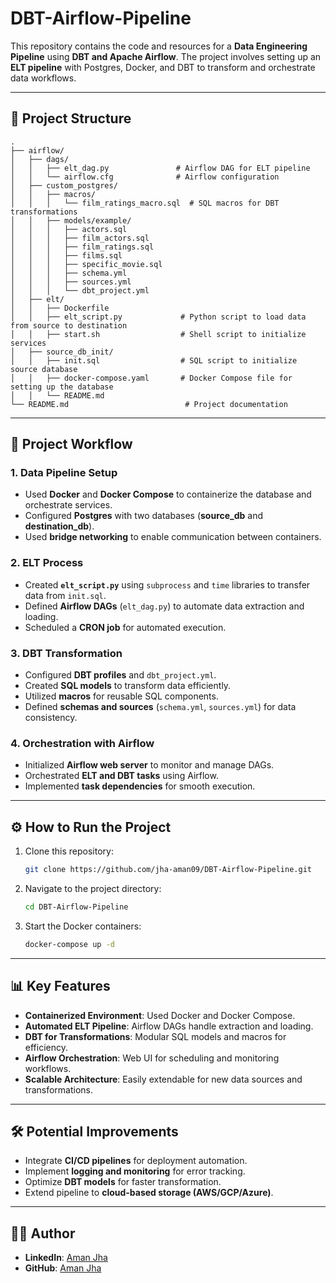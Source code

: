 # DBT-Airflow-Pipeline

This repository contains the code and resources for a **Data Engineering Pipeline** using **DBT and Apache Airflow**. The project involves setting up an **ELT pipeline** with Postgres, Docker, and DBT to transform and orchestrate data workflows.

---

## 📂 Project Structure

```plaintext
.
├── airflow/
│   ├── dags/
│   │   ├── elt_dag.py               # Airflow DAG for ELT pipeline
│   │   └── airflow.cfg              # Airflow configuration
│   ├── custom_postgres/
│   │   ├── macros/
│   │   │   └── film_ratings_macro.sql  # SQL macros for DBT transformations
│   │   ├── models/example/
│   │   │   ├── actors.sql
│   │   │   ├── film_actors.sql
│   │   │   ├── film_ratings.sql
│   │   │   ├── films.sql
│   │   │   ├── specific_movie.sql
│   │   │   ├── schema.yml
│   │   │   ├── sources.yml
│   │   │   └── dbt_project.yml
│   ├── elt/
│   │   ├── Dockerfile
│   │   ├── elt_script.py             # Python script to load data from source to destination
│   │   ├── start.sh                  # Shell script to initialize services
│   ├── source_db_init/
│   │   ├── init.sql                  # SQL script to initialize source database
│   │   ├── docker-compose.yaml       # Docker Compose file for setting up the database
│   │   └── README.md
└── README.md                          # Project documentation
```

---

## 🚀 Project Workflow

### 1. **Data Pipeline Setup**
- Used **Docker** and **Docker Compose** to containerize the database and orchestrate services.
- Configured **Postgres** with two databases (**source_db** and **destination_db**).
- Used **bridge networking** to enable communication between containers.

### 2. **ELT Process**
- Created **`elt_script.py`** using `subprocess` and `time` libraries to transfer data from `init.sql`.
- Defined **Airflow DAGs** (`elt_dag.py`) to automate data extraction and loading.
- Scheduled a **CRON job** for automated execution.

### 3. **DBT Transformation**
- Configured **DBT profiles** and `dbt_project.yml`.
- Created **SQL models** to transform data efficiently.
- Utilized **macros** for reusable SQL components.
- Defined **schemas and sources** (`schema.yml`, `sources.yml`) for data consistency.

### 4. **Orchestration with Airflow**
- Initialized **Airflow web server** to monitor and manage DAGs.
- Orchestrated **ELT and DBT tasks** using Airflow.
- Implemented **task dependencies** for smooth execution.

---

## ⚙️ How to Run the Project

1. Clone this repository:
   ```bash
   git clone https://github.com/jha-aman09/DBT-Airflow-Pipeline.git
   ```
2. Navigate to the project directory:
   ```bash
   cd DBT-Airflow-Pipeline
   ```
3. Start the Docker containers:
   ```bash
   docker-compose up -d
   ```

---

## 📊 Key Features

- **Containerized Environment**: Used Docker and Docker Compose.
- **Automated ELT Pipeline**: Airflow DAGs handle extraction and loading.
- **DBT for Transformations**: Modular SQL models and macros for efficiency.
- **Airflow Orchestration**: Web UI for scheduling and monitoring workflows.
- **Scalable Architecture**: Easily extendable for new data sources and transformations.

---

## 🛠️ Potential Improvements

- Integrate **CI/CD pipelines** for deployment automation.
- Implement **logging and monitoring** for error tracking.
- Optimize **DBT models** for faster transformation.
- Extend pipeline to **cloud-based storage (AWS/GCP/Azure)**.

---

## 🧑‍💻 Author  
- **LinkedIn**: [Aman Jha](https://www.linkedin.com/in/aman--jha/)  
- **GitHub**: [Aman Jha](https://github.com/jha-aman09)
